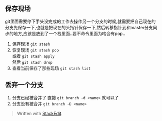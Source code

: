 
## 保存现场 ##
git里面需要停下手头没完成的工作去操作另一个分支的时候,就需要把自己现在的分支先保存一下,也就是把现在的头指针保存一下,然后转移指针到和master分支同步的地方,应该是放到了一个栈里面..要不命令里面为啥会有pop..

 1. 保存现场 `git stash`
 2. 恢复现场 `git stash pop`  
     或者 `git stash apply`  
     然后 `git stash drop`
 3. 查看当前保存了那些现场 `git stash list`

## 丢弃一个分支 ##

 1. 分支已经被合并了 直接 `git branch -d <name>` 就可以了
 2. 分支没有被合并 `git branch -D <name>`

> Written with [StackEdit](https://stackedit.io/).